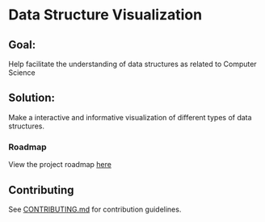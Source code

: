 Data Structure Visualization 
======================
## Goal: 
Help facilitate the understanding of data structures as related to Computer Science 

## Solution:
Make a interactive and informative visualization of different types of data structures. 

### Roadmap

View the project roadmap [here](https://github.com/BeardedBanditLabs/data-structure-visuals/issues)


## Contributing

See [CONTRIBUTING.md](CONTRIBUTING.md) for contribution guidelines.
